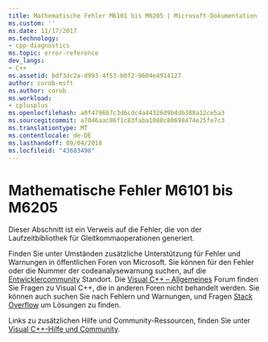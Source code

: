 ```yaml
---
title: Mathematische Fehler M6101 bis M6205 | Microsoft-Dokumentation
ms.custom: ''
ms.date: 11/17/2017
ms.technology:
- cpp-diagnostics
ms.topic: error-reference
dev_langs:
- C++
ms.assetid: bdf3dc2a-d993-4f53-b0f2-9604e4914127
author: corob-msft
ms.author: corob
ms.workload:
- cplusplus
ms.openlocfilehash: a0f4796b7c3d6cdc4a44326d9b4db388a12ce5a3
ms.sourcegitcommit: a7046aac86f1c83faba1088c80698474e25fe7c3
ms.translationtype: MT
ms.contentlocale: de-DE
ms.lasthandoff: 09/04/2018
ms.locfileid: "43683498"
---
```

# <a name="math-errors-m6101-through-m6205"></a>Mathematische Fehler M6101 bis M6205

Dieser Abschnitt ist ein Verweis auf die Fehler, die von der Laufzeitbibliothek für Gleitkommaoperationen generiert.

Finden Sie unter Umständen zusätzliche Unterstützung für Fehler und Warnungen in öffentlichen Foren von Microsoft. Sie können für den Fehler oder die Nummer der codeanalysewarnung suchen, auf die [Entwicklercommunity](https://developercommunity.visualstudio.com) Standort. Die [Visual C++ – Allgemeines](https://social.msdn.microsoft.com/Forums/vstudio/en-US/home?forum=vcgeneral) Forum finden Sie Fragen zu Visual C++, die in anderen Foren nicht behandelt werden. Sie können auch suchen Sie nach Fehlern und Warnungen, und Fragen [Stack Overflow](http://stackoverflow.com/) um Lösungen zu finden.

Links zu zusätzlichen Hilfe und Community-Ressourcen, finden Sie unter [Visual C++-Hilfe und Community](../../visual-cpp-help-and-community.md).